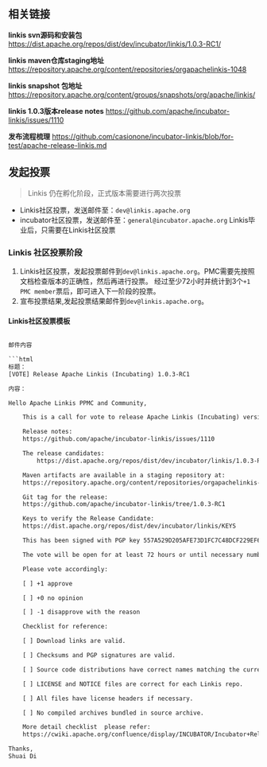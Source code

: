 ## 相关链接

**linkis svn源码和安装包**
https://dist.apache.org/repos/dist/dev/incubator/linkis/1.0.3-RC1/

**linkis maven仓库staging地址**
https://repository.apache.org/content/repositories/orgapachelinkis-1048

**linkis snapshot 包地址** 
https://repository.apache.org/content/groups/snapshots/org/apache/linkis/

**linkis 1.0.3版本release notes** 
https://github.com/apache/incubator-linkis/issues/1110

**发布流程梳理** https://github.com/casionone/incubator-linkis/blob/for-test/apache-release-linkis.md

## 发起投票

> Linkis 仍在孵化阶段，正式版本需要进行两次投票

- Linkis社区投票，发送邮件至：`dev@linkis.apache.org`
- incubator社区投票，发送邮件至：`general@incubator.apache.org` Linkis毕业后，只需要在Linkis社区投票

### Linkis 社区投票阶段

1. Linkis社区投票，发起投票邮件到`dev@linkis.apache.org`。PMC需要先按照文档检查版本的正确性，然后再进行投票。 经过至少72小时并统计到3个`+1 PMC member`票后，即可进入下一阶段的投票。
2. 宣布投票结果,发起投票结果邮件到`dev@linkis.apache.org`。

#### Linkis社区投票模板

```html

邮件内容

```html
标题：
[VOTE] Release Apache Linkis (Incubating) 1.0.3-RC1

内容：

Hello Apache Linkis PPMC and Community,

    This is a call for vote to release Apache Linkis (Incubating) version 1.0.3

    Release notes:
	https://github.com/apache/incubator-linkis/issues/1110

    The release candidates:
    	https://dist.apache.org/repos/dist/dev/incubator/linkis/1.0.3-RC1

    Maven artifacts are available in a staging repository at:
	https://repository.apache.org/content/repositories/orgapachelinkis-1048

    Git tag for the release:
	https://github.com/apache/incubator-linkis/tree/1.0.3-RC1

    Keys to verify the Release Candidate:
	https://dist.apache.org/repos/dist/dev/incubator/linkis/KEYS

    This has been signed with PGP key 557A529D205AFE73D1FC7C48DCF229EF6FD6D28C, corresponding to peacewong@apache.org.

    The vote will be open for at least 72 hours or until necessary number of votes are reached.

    Please vote accordingly:

	[ ] +1 approve

	[ ] +0 no opinion

	[ ] -1 disapprove with the reason

    Checklist for reference:

	[ ] Download links are valid.

	[ ] Checksums and PGP signatures are valid.

	[ ] Source code distributions have correct names matching the current release.

	[ ] LICENSE and NOTICE files are correct for each Linkis repo.

	[ ] All files have license headers if necessary.

	[ ] No compiled archives bundled in source archive.

    More detail checklist  please refer:
	https://cwiki.apache.org/confluence/display/INCUBATOR/Incubator+Release+Checklist

Thanks,
Shuai Di
```

